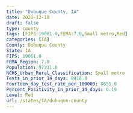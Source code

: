 ```yaml
---
title: "Dubuque County, IA"
date: 2020-12-18
draft: false
type: county
tags: [FIPS:19061.0,FEMA:7.0,Small metro,Red]
categories: [IA]
County: Dubuque County
State: IA
FIPS: 19061.0
FEMA_Region: 7.0
Population: 97311.0
NCHS_Urban_Rural_Classification: Small metro
Tests_in_prior_14_days: 8418.0
Fourteen_day_test_rate_per_100000: 8651.0
Percent_Positivity_in_prior_14_days: 0.19
Level: Red
url: /states/IA/dubuque-county
---
```



